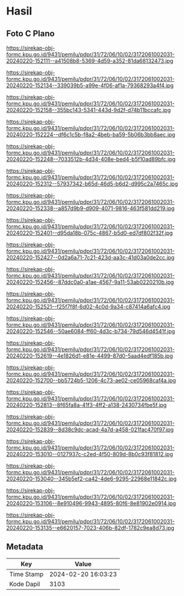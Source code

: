 # Hasil

## Foto C Plano

https://sirekap-obj-formc.kpu.go.id/9431/pemilu/pdpr/31/72/06/10/02/3172061002031-20240220-152111--a41508b8-5369-4d59-a352-81da68132473.jpg

https://sirekap-obj-formc.kpu.go.id/9431/pemilu/pdpr/31/72/06/10/02/3172061002031-20240220-152134--339039b5-a99e-4f06-af1a-79368293a4f4.jpg

https://sirekap-obj-formc.kpu.go.id/9431/pemilu/pdpr/31/72/06/10/02/3172061002031-20240220-152158--355bc143-5341-443d-9d2f-d74b11bccafc.jpg

https://sirekap-obj-formc.kpu.go.id/9431/pemilu/pdpr/31/72/06/10/02/3172061002031-20240220-152224--df6c1c5b-f8a2-4beb-ba59-5b06b3bb8aec.jpg

https://sirekap-obj-formc.kpu.go.id/9431/pemilu/pdpr/31/72/06/10/02/3172061002031-20240220-152248--7033512b-4d34-408e-bed4-b5f10ad89bfc.jpg

https://sirekap-obj-formc.kpu.go.id/9431/pemilu/pdpr/31/72/06/10/02/3172061002031-20240220-152312--57937342-b65d-46d5-b6d2-d995c2a7465c.jpg

https://sirekap-obj-formc.kpu.go.id/9431/pemilu/pdpr/31/72/06/10/02/3172061002031-20240220-152338--a857d9b9-d909-4071-9816-463f581dd219.jpg

https://sirekap-obj-formc.kpu.go.id/9431/pemilu/pdpr/31/72/06/10/02/3172061002031-20240220-152401--d95da18b-075c-4867-b5d0-ed7df802f32f.jpg

https://sirekap-obj-formc.kpu.go.id/9431/pemilu/pdpr/31/72/06/10/02/3172061002031-20240220-152427--0d2a6a71-7c21-423d-aa3c-41d03a0de2cc.jpg

https://sirekap-obj-formc.kpu.go.id/9431/pemilu/pdpr/31/72/06/10/02/3172061002031-20240220-152456--87ddc0a0-a1ae-4567-9a11-53ab0220210b.jpg

https://sirekap-obj-formc.kpu.go.id/9431/pemilu/pdpr/31/72/06/10/02/3172061002031-20240220-152521--f25f7f8f-6d02-4c0d-9a34-c87414a6afc4.jpg

https://sirekap-obj-formc.kpu.go.id/9431/pemilu/pdpr/31/72/06/10/02/3172061002031-20240220-152546--50ae6084-ff60-4d3c-b734-79d546d4541f.jpg

https://sirekap-obj-formc.kpu.go.id/9431/pemilu/pdpr/31/72/06/10/02/3172061002031-20240220-152619--4e1826d1-e81e-4499-87d0-5aad4edf185b.jpg

https://sirekap-obj-formc.kpu.go.id/9431/pemilu/pdpr/31/72/06/10/02/3172061002031-20240220-152700--bb5724b5-1206-4c73-ae02-ce05968caf4a.jpg

https://sirekap-obj-formc.kpu.go.id/9431/pemilu/pdpr/31/72/06/10/02/3172061002031-20240220-152813--8f65fa8a-41f3-4ff2-a138-2430734fbe5f.jpg

https://sirekap-obj-formc.kpu.go.id/9431/pemilu/pdpr/31/72/06/10/02/3172061002031-20240220-152839--8d38c9dc-acad-4a7d-a458-021fac470f97.jpg

https://sirekap-obj-formc.kpu.go.id/9431/pemilu/pdpr/31/72/06/10/02/3172061002031-20240220-153010--0127937c-c2ed-4f50-809d-8b0c93f81812.jpg

https://sirekap-obj-formc.kpu.go.id/9431/pemilu/pdpr/31/72/06/10/02/3172061002031-20240220-153040--345b5ef2-ca42-4de6-9295-22968e11842c.jpg

https://sirekap-obj-formc.kpu.go.id/9431/pemilu/pdpr/31/72/06/10/02/3172061002031-20240220-153106--8e910496-9943-4895-80f6-8e81902e0914.jpg

https://sirekap-obj-formc.kpu.go.id/9431/pemilu/pdpr/31/72/06/10/02/3172061002031-20240220-153135--e6620157-7023-406b-82df-1782c9ea8d73.jpg


## Metadata

| Key        | Value               |
| ---------- | ------------------- |
| Time Stamp | 2024-02-20 16:03:23 |
| Kode Dapil | 3103                |



